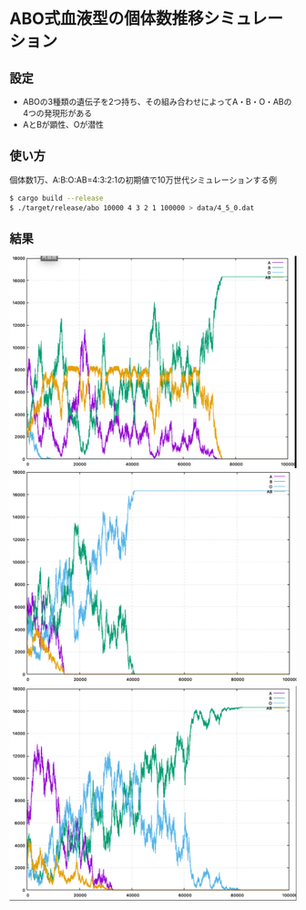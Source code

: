 # ABO式血液型の個体数推移シミュレーション

## 設定

* ABOの3種類の遺伝子を2つ持ち、その組み合わせによってA・B・O・ABの4つの発現形がある
* AとBが顕性、Oが潜性

## 使い方

個体数1万、A:B:O:AB=4:3:2:1の初期値で10万世代シミュレーションする例

```sh
$ cargo build --release
$ ./target/release/abo 10000 4 3 2 1 100000 > data/4_5_0.dat
```

## 結果

![シード1](./img/4_5_0.png)
![シード2](./img/4_5_1.png)
![シード3](./img/4_5_2.png)
